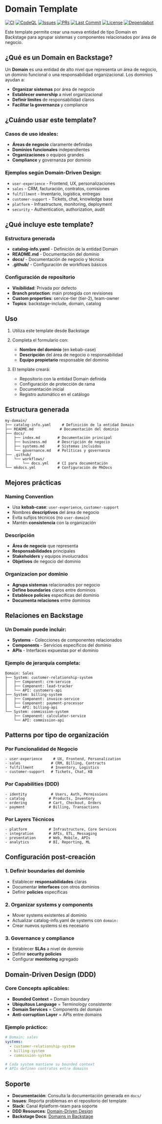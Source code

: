 # Domain Template

<!-- Badges -->
<p align="left">
   <a href="https://github.com/0GiS0/backstage-template-domain/actions/workflows/ci.yml"><img alt="CI" src="https://img.shields.io/github/actions/workflow/status/0GiS0/backstage-template-domain/ci.yml?branch=main&label=CI&logo=github" /></a>
   <a href="https://github.com/0GiS0/backstage-template-domain/security/code-scanning"><img alt="CodeQL" src="https://img.shields.io/github/actions/workflow/status/0GiS0/backstage-template-domain/codeql.yml?branch=main&label=CodeQL&logo=github" /></a>
   <a href="https://github.com/0GiS0/backstage-template-domain/issues"><img alt="Issues" src="https://img.shields.io/github/issues/0GiS0/backstage-template-domain?logo=github" /></a>
   <a href="https://github.com/0GiS0/backstage-template-domain/pulls"><img alt="PRs" src="https://img.shields.io/github/issues-pr/0GiS0/backstage-template-domain?logo=github" /></a>
   <a href="https://github.com/0GiS0/backstage-template-domain/commits/main"><img alt="Last Commit" src="https://img.shields.io/github/last-commit/0GiS0/backstage-template-domain?logo=github" /></a>
   <a href="https://github.com/0GiS0/backstage-template-domain/blob/main/LICENSE"><img alt="License" src="https://img.shields.io/github/license/0GiS0/backstage-template-domain" /></a>
   <a href="https://github.com/0GiS0/backstage-template-domain/network/dependencies"><img alt="Dependabot" src="https://img.shields.io/badge/Dependabot-enabled-success?logo=dependabot" /></a>
</p>

Este template permite crear una nueva entidad de tipo Domain en Backstage para agrupar sistemas y componentes relacionados por área de negocio.

## ¿Qué es un Domain en Backstage?

Un **Domain** es una entidad de alto nivel que representa un área de negocio, un dominio funcional o una responsabilidad organizacional. Los dominios ayudan a:

- **Organizar sistemas** por área de negocio
- **Establecer ownership** a nivel organizacional
- **Definir límites** de responsabilidad claros
- **Facilitar la governanza** y compliance

## ¿Cuándo usar este template?

### Casos de uso ideales:
- **Áreas de negocio** claramente definidas
- **Dominios funcionales** independientes
- **Organizaciones** o equipos grandes
- **Compliance** y governanza por dominio

### Ejemplos según Domain-Driven Design:
- `user-experience` - Frontend, UX, personalizaciones
- `sales` - CRM, facturación, contratos, comisiones  
- `fulfillment` - Inventario, logística, entregas
- `customer-support` - Tickets, chat, knowledge base
- `platform` - Infrastructure, monitoring, deployment
- `security` - Authentication, authorization, audit

## ¿Qué incluye este template?

### Estructura generada
- **catalog-info.yaml** - Definición de la entidad Domain
- **README.md** - Documentación del dominio
- **docs/** - Documentación de negocio y técnica
- **.github/** - Configuración de workflows básicos

### Configuración de repositorio
- **Visibilidad**: Privada por defecto
- **Branch protection**: main protegida con revisiones  
- **Custom properties**: service-tier (tier-2), team-owner
- **Topics**: backstage-include, domain, catalog

## Uso

1. Utiliza este template desde Backstage
2. Completa el formulario con:
   - **Nombre del dominio** (en kebab-case)
   - **Descripción** del área de negocio o responsabilidad
   - **Equipo propietario** responsable del dominio

3. El template creará:
   - Repositorio con la entidad Domain definida
   - Configuración de protección de rama
   - Documentación inicial
   - Registro automático en el catálogo

## Estructura generada

```
my-domain/
├── catalog-info.yaml     # Definición de la entidad Domain
├── README.md            # Documentación del dominio
├── docs/
│   ├── index.md        # Documentación principal
│   ├── business.md     # Descripción de negocio
│   ├── systems.md      # Sistemas incluidos
│   └── governance.md   # Políticas y governanza
├── .github/
│   └── workflows/
│       └── docs.yml    # CI para documentación
└── mkdocs.yml          # Configuración de MkDocs
```

## Mejores prácticas

### Naming Convention
- Usa **kebab-case**: `user-experience`, `customer-support`
- Nombres **descriptivos** del área de negocio
- Evita sufijos técnicos (no `user-domain`)
- Mantén **consistencia** con la organización

### Descripción
- **Área de negocio** que representa
- **Responsabilidades** principales
- **Stakeholders** y equipos involucrados
- **Objetivos** de negocio del dominio

### Organizacion por dominio
- **Agrupa sistemas** relacionados por negocio
- **Define boundaries** claros entre dominios
- **Establece policies** específicas del dominio
- **Documenta relaciones** entre dominios

## Relaciones en Backstage

### Un Domain puede incluir:
- **Systems** - Colecciones de componentes relacionados
- **Components** - Servicios específicos del dominio
- **APIs** - Interfaces expuestas por el dominio

### Ejemplo de jerarquía completa:
```
Domain: Sales
├── System: customer-relationship-system
│   ├── Component: crm-service
│   ├── Component: lead-tracker
│   └── API: customers-api
├── System: billing-system
│   ├── Component: invoice-service
│   ├── Component: payment-processor
│   └── API: billing-api
└── System: commission-system
    ├── Component: calculator-service
    └── API: commission-api
```

## Patterns por tipo de organización

### Por Funcionalidad de Negocio
```
- user-experience     # UX, Frontend, Personalization
- sales              # CRM, Billing, Contracts
- fulfillment        # Inventory, Logistics
- customer-support   # Tickets, Chat, KB
```

### Por Capabilities (DDD)
```
- identity           # Users, Auth, Permissions  
- catalog           # Products, Inventory
- ordering          # Cart, Checkout, Orders
- payment           # Billing, Transactions
```

### Por Layers Técnicos
```
- platform          # Infrastructure, Core Services
- integration       # APIs, ETL, Messaging
- presentation      # Web, Mobile, APIs
- analytics         # BI, Reporting, ML
```

## Configuración post-creación

### 1. Definir boundaries del dominio
- Establecer **responsabilidades** claras
- Documentar **interfaces** con otros dominios
- Definir **policies** específicas

### 2. Organizar systems y components
- Mover systems existentes al dominio
- Actualizar catalog-info.yaml de systems con `domain:`
- Crear nuevos systems si es necesario

### 3. Governance y compliance
- Establecer **SLAs** a nivel de dominio
- Definir **security policies**
- Configurar **monitoring** agregado

## Domain-Driven Design (DDD)

### Core Concepts aplicables:
- **Bounded Context** = Domain boundary
- **Ubiquitous Language** = Terminology consistente
- **Domain Services** = Components del domain
- **Anti-corruption Layer** = APIs entre domains

### Ejemplo práctico:
```yaml
# Domain: sales
systems:
  - customer-relationship-system
  - billing-system
  - commission-system

# Cada system mantiene su bounded context
# APIs definen contratos entre domains
```

## Soporte

- **Documentación**: Consulta la documentación generada en `docs/`
- **Issues**: Reporta problemas en el repositorio del template  
- **Slack**: Canal #platform-team para soporte
- **DDD Resources**: [Domain-Driven Design](https://martinfowler.com/bliki/DomainDrivenDesign.html)
- **Backstage Docs**: [Domains in Backstage](https://backstage.io/docs/features/software-catalog/system-model)
